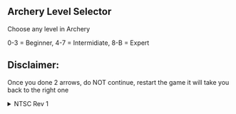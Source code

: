## Archery Level Selector
Choose any level in Archery

0-3 = Beginner, 4-7 = Intermidiate, 8-B = Expert

## Disclaimer:
Once you done 2 arrows, do NOT continue, restart the game it will take you back to the right one
<details>
<summary>NTSC Rev 1</summary>

```powerpc
04D3765B 0000000B
```
</details>
